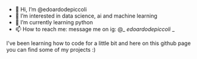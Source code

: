 - 👋 Hi, I’m @edoardodepiccoli
- 👀 I’m interested in data science, ai and machine learning
- 🌱 I’m currently learning python
- 📫 How to reach me: message me on ig: @_ _edoardodepiccoli_ _

I've been learning how to code for a little bit and here on this github page you can find some of my projects :)
